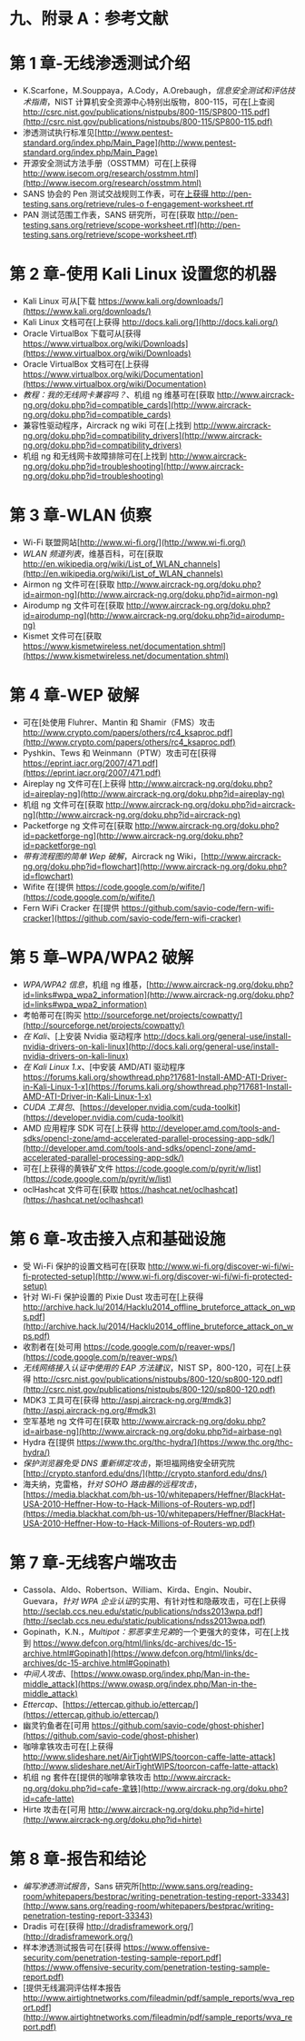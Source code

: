 # 九、附录 A：参考文献

# 第 1 章-无线渗透测试介绍

*   K.Scarfone，M.Souppaya，A.Cody，A.Orebaugh，*信息安全测试和评估技术指南*，NIST 计算机安全资源中心特别出版物，800-115，可在[上查阅 http://csrc.nist.gov/publications/nistpubs/800-115/SP800-115.pdf](http://csrc.nist.gov/publications/nistpubs/800-115/SP800-115.pdf)
*   渗透测试执行标准见[http://www.pentest-standard.org/index.php/Main_Page](http://www.pentest-standard.org/index.php/Main_Page)
*   开源安全测试方法手册（OSSTMM）可在[上获得 http://www.isecom.org/research/osstmm.html](http://www.isecom.org/research/osstmm.html)
*   SANS 协会的 Pen 测试交战规则工作表，可在[上获得 http://pen-testing.sans.org/retrieve/rules-o f-engagement-worksheet.rtf](http://pen-testing.sans.org/retrieve/rules-o%20f-engagement-worksheet.rtf)
*   PAN 测试范围工作表，SANS 研究所，可在[获取 http://pen-testing.sans.org/retrieve/scope-worksheet.rtf](http://pen-testing.sans.org/retrieve/scope-worksheet.rtf)

# 第 2 章-使用 Kali Linux 设置您的机器

*   Kali Linux 可从[下载 https://www.kali.org/downloads/](https://www.kali.org/downloads/)
*   Kali Linux 文档可在[上获得 http://docs.kali.org/](http://docs.kali.org/)
*   Oracle VirtualBox 下载可从[获得 https://www.virtualbox.org/wiki/Downloads](https://www.virtualbox.org/wiki/Downloads)
*   Oracle VirtualBox 文档可在[上获得 https://www.virtualbox.org/wiki/Documentation](https://www.virtualbox.org/wiki/Documentation)
*   *教程：我的无线网卡兼容吗？*、机组 ng 维基可在[获取 http://www.aircrack-ng.org/doku.php?id=compatible_cards](http://www.aircrack-ng.org/doku.php?id=compatible_cards)
*   兼容性驱动程序，Aircrack ng wiki 可在[上找到 http://www.aircrack-ng.org/doku.php?id=compatibility_drivers](http://www.aircrack-ng.org/doku.php?id=compatibility_drivers)
*   机组 ng 和无线网卡故障排除可在[上找到 http://www.aircrack-ng.org/doku.php?id=troubleshooting](http://www.aircrack-ng.org/doku.php?id=troubleshooting)

# 第 3 章-WLAN 侦察

*   Wi-Fi 联盟网站[http://www.wi-fi.org/](http://www.wi-fi.org/)
*   *WLAN 频道列表*，维基百科，可在[获取 http://en.wikipedia.org/wiki/List_of_WLAN_channels](http://en.wikipedia.org/wiki/List_of_WLAN_channels)
*   Airmon ng 文件可在[获取 http://www.aircrack-ng.org/doku.php?id=airmon-ng](http://www.aircrack-ng.org/doku.php?id=airmon-ng)
*   Airodump ng 文件可在[获取 http://www.aircrack-ng.org/doku.php?id=airodump-ng](http://www.aircrack-ng.org/doku.php?id=airodump-ng)
*   Kismet 文件可在[获取 https://www.kismetwireless.net/documentation.shtml](https://www.kismetwireless.net/documentation.shtml)

# 第 4 章-WEP 破解

*   可在[处使用 Fluhrer、Mantin 和 Shamir（FMS）攻击 http://www.crypto.com/papers/others/rc4_ksaproc.pdf](http://www.crypto.com/papers/others/rc4_ksaproc.pdf)
*   Pyshkin、Tews 和 Weinmann（PTW）攻击可在[获得 https://eprint.iacr.org/2007/471.pdf](https://eprint.iacr.org/2007/471.pdf)
*   Aireplay ng 文件可在[上获得 http://www.aircrack-ng.org/doku.php?id=aireplay-ng](http://www.aircrack-ng.org/doku.php?id=aireplay-ng)
*   机组 ng 文件可在[获取 http://www.aircrack-ng.org/doku.php?id=aircrack-ng](http://www.aircrack-ng.org/doku.php?id=aircrack-ng)
*   Packetforge ng 文件可在[获取 http://www.aircrack-ng.org/doku.php?id=packetforge-ng](http://www.aircrack-ng.org/doku.php?id=packetforge-ng)
*   *带有流程图的简单 Wep 破解*，Aircrack ng Wiki，[http://www.aircrack-ng.org/doku.php?id=flowchart](http://www.aircrack-ng.org/doku.php?id=flowchart)
*   Wifite 在[提供 https://code.google.com/p/wifite/](https://code.google.com/p/wifite/)
*   Fern WiFi Cracker 在[提供 https://github.com/savio-code/fern-wifi-cracker](https://github.com/savio-code/fern-wifi-cracker)

# 第 5 章–WPA/WPA2 破解

*   *WPA/WPA2 信息*，机组 ng 维基，[http://www.aircrack-ng.org/doku.php?id=links#wpa_wpa2_information](http://www.aircrack-ng.org/doku.php?id=links#wpa_wpa2_information)
*   考帕蒂可在[购买 http://sourceforge.net/projects/cowpatty/](http://sourceforge.net/projects/cowpatty/)
*   *在 Kali*、[上安装 Nvidia 驱动程序 http://docs.kali.org/general-use/install-nvidia-drivers-on-kali-linux](http://docs.kali.org/general-use/install-nvidia-drivers-on-kali-linux)
*   *在 Kali Linux 1.x*、[中安装 AMD/ATI 驱动程序 https://forums.kali.org/showthread.php?17681-Install-AMD-ATI-Driver-in-Kali-Linux-1-x](https://forums.kali.org/showthread.php?17681-Install-AMD-ATI-Driver-in-Kali-Linux-1-x)
*   *CUDA 工具包*、[https://developer.nvidia.com/cuda-toolkit](https://developer.nvidia.com/cuda-toolkit)
*   AMD 应用程序 SDK 可在[上获得 http://developer.amd.com/tools-and-sdks/opencl-zone/amd-accelerated-parallel-processing-app-sdk/](http://developer.amd.com/tools-and-sdks/opencl-zone/amd-accelerated-parallel-processing-app-sdk/)
*   可在[上获得的黄铁矿文件 https://code.google.com/p/pyrit/w/list](https://code.google.com/p/pyrit/w/list)
*   oclHashcat 文件可在[获取 https://hashcat.net/oclhashcat](https://hashcat.net/oclhashcat)

# 第 6 章-攻击接入点和基础设施

*   受 Wi-Fi 保护的设置文档可在[获取 http://www.wi-fi.org/discover-wi-fi/wi-fi-protected-setup](http://www.wi-fi.org/discover-wi-fi/wi-fi-protected-setup)
*   针对 Wi-Fi 保护设置的 Pixie Dust 攻击可在[上获得 http://archive.hack.lu/2014/Hacklu2014_offline_bruteforce_attack_on_wps.pdf](http://archive.hack.lu/2014/Hacklu2014_offline_bruteforce_attack_on_wps.pdf)
*   收割者在[处可用 https://code.google.com/p/reaver-wps/](https://code.google.com/p/reaver-wps/)
*   *无线网络接入认证中使用的 EAP 方法建议*，NIST SP，800-120，可在[上获得 http://csrc.nist.gov/publications/nistpubs/800-120/sp800-120.pdf](http://csrc.nist.gov/publications/nistpubs/800-120/sp800-120.pdf)
*   MDK3 工具可在[获得 http://aspj.aircrack-ng.org/#mdk3](http://aspj.aircrack-ng.org/#mdk3)
*   空军基地 ng 文件可在[获取 http://www.aircrack-ng.org/doku.php?id=airbase-ng](http://www.aircrack-ng.org/doku.php?id=airbase-ng)
*   Hydra 在[提供 https://www.thc.org/thc-hydra/](https://www.thc.org/thc-hydra/)
*   *保护浏览器免受 DNS 重新绑定攻击*，斯坦福网络安全研究院[http://crypto.stanford.edu/dns/](http://crypto.stanford.edu/dns/)
*   海夫纳，克雷格，*针对 SOHO 路由器的远程攻击*，[https://media.blackhat.com/bh-us-10/whitepapers/Heffner/BlackHat-USA-2010-Heffner-How-to-Hack-Millions-of-Routers-wp.pdf](https://media.blackhat.com/bh-us-10/whitepapers/Heffner/BlackHat-USA-2010-Heffner-How-to-Hack-Millions-of-Routers-wp.pdf)

# 第 7 章-无线客户端攻击

*   Cassola、Aldo、Robertson、William、Kirda、Engin、Noubir、Guevara，*针对 WPA 企业认证*的实用、有针对性和隐蔽攻击，可在[上获得 http://seclab.ccs.neu.edu/static/publications/ndss2013wpa.pdf](http://seclab.ccs.neu.edu/static/publications/ndss2013wpa.pdf)
*   Gopinath，K.N.，*Multipot：邪恶孪生兄弟*的一个更强大的变体，可在[上找到 https://www.defcon.org/html/links/dc-archives/dc-15-archive.html#Gopinath](https://www.defcon.org/html/links/dc-archives/dc-15-archive.html#Gopinath)
*   *中间人攻击*、[https://www.owasp.org/index.php/Man-in-the-middle_attack](https://www.owasp.org/index.php/Man-in-the-middle_attack)
*   *Ettercap*、[https://ettercap.github.io/ettercap/](https://ettercap.github.io/ettercap/)
*   幽灵钓鱼者在[可用 https://github.com/savio-code/ghost-phisher](https://github.com/savio-code/ghost-phisher)
*   咖啡拿铁攻击可在[上获得 http://www.slideshare.net/AirTightWIPS/toorcon-caffe-latte-attack](http://www.slideshare.net/AirTightWIPS/toorcon-caffe-latte-attack)
*   机组 ng 套件在[提供的咖啡拿铁攻击 http://www.aircrack-ng.org/doku.php?id=cafe-拿铁](http://www.aircrack-ng.org/doku.php?id=cafe-latte)
*   Hirte 攻击在[可用 http://www.aircrack-ng.org/doku.php?id=hirte](http://www.aircrack-ng.org/doku.php?id=hirte)

# 第 8 章-报告和结论

*   *编写渗透测试报告*，Sans 研究所[http://www.sans.org/reading-room/whitepapers/bestprac/writing-penetration-testing-report-33343](http://www.sans.org/reading-room/whitepapers/bestprac/writing-penetration-testing-report-33343)
*   Dradis 可在[获得 http://dradisframework.org/](http://dradisframework.org/)
*   样本渗透测试报告可在[获得 https://www.offensive-security.com/penetration-testing-sample-report.pdf](https://www.offensive-security.com/penetration-testing-sample-report.pdf)
*   [提供无线漏洞评估样本报告 http://www.airtightnetworks.com/fileadmin/pdf/sample_reports/wva_report.pdf](http://www.airtightnetworks.com/fileadmin/pdf/sample_reports/wva_report.pdf)